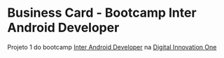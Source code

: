 # Business Card - Bootcamp Inter Android Developer
Projeto 1 do bootcamp [Inter Android Developer](https://digitalinnovation.one/bootcamps/inter-android-developer?utm_source=lp-orbi-techboost&utm_medium=organic&utm_campaign=inter-android-developer) na [Digital Innovation One](https://digitalinnovation.one/)
